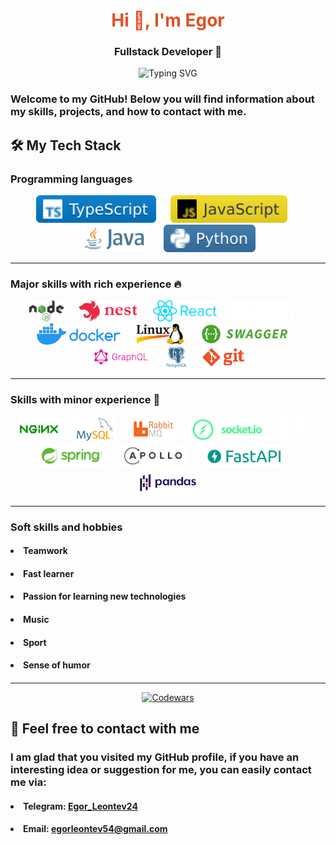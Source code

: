 # <div align="center" style="color:#e34f26">Hi 👋, I'm Egor</div>

### <div align="center">Fullstack Developer 🚀</div>

<div align="center" style="fontSize:50px">
    <img src="https://readme-typing-svg.demolab.com?font=Fira+Code&pause=1400&color=FF7F50&center=true&vCenter=true&width=435&lines=Turning+ideas+into+reality;Clean+code+enthusiast;Problem+solver;Continuous+learner" alt="Typing SVG" />
</div>

### Welcome to my GitHub! Below you will find information about my skills, projects, and how to contact with me.

## 🛠️ My Tech Stack

### Programming languages
<div align="center">
    <img src="./.assets/typescript.svg" alt="TypeScript" height="44"/> &nbsp;&nbsp;&nbsp;&nbsp;
    <img src="./.assets/javascript.svg" alt="JavaScript" height="44"/> &nbsp;&nbsp;&nbsp;&nbsp;
    <img src="./.assets/java.png" alt="Java" height="44" style="height:44px!important;"/> &nbsp;&nbsp;&nbsp;&nbsp;
    <img src="./.assets/python.svg" alt="Python" height="44"/>
</div>

<hr>

### Major skills with rich experience 🔥

<div align="center">
    <img src="./.assets/nodejs.png" alt="Node.js" height="34"/> &nbsp;&nbsp;&nbsp;&nbsp;
    <img src="./.assets/nest.png" alt="NestJS" height="34"/> &nbsp;&nbsp;&nbsp;&nbsp;
    <img src="./.assets/react.png" alt="React" height="34"/> &nbsp;&nbsp;&nbsp;&nbsp;
    <img src="./.assets/nextjs.png" alt="NextJS" height="34"/> &nbsp;&nbsp;&nbsp;&nbsp;
    <img src="./.assets/docker.png" alt="Docker" height="34"/> &nbsp;&nbsp;&nbsp;&nbsp;
    <img src="./.assets/linux.png" alt="Linux" height="34"/> &nbsp;&nbsp;&nbsp;&nbsp;
    <img src="./.assets/swagger.png" alt="Swagger" height="34"/> &nbsp;&nbsp;&nbsp;&nbsp;
    <img src="./.assets/graphql.png" alt="GraphQL"" height="34"/> &nbsp;&nbsp;&nbsp;&nbsp;
    <img src="./.assets/postgres.png" alt="PostgreSQL" height="34"/> &nbsp;&nbsp;&nbsp;&nbsp;
    <img src="./.assets/git.png" alt="Git" height="34"/>
</div>

<hr>

### Skills with minor experience 🌱

<div align="center">
    <img src="./.assets/nginx.png" alt="Nginx" height="40"/> &nbsp;&nbsp;&nbsp;&nbsp;
    <img src="./.assets/mysql.png" alt="mySQL" height="40"/> &nbsp;&nbsp;&nbsp;&nbsp;
    <img src="./.assets/rabbitmq.png" alt="Rabbitmq" height="40"/> &nbsp;&nbsp;&nbsp;&nbsp;
    <img src="./.assets/socketio.png" alt="GraphQL"" height="40"/> &nbsp;&nbsp;&nbsp;&nbsp;
    <img src="./.assets/kafka.png" alt="Kafka" height="40"/> &nbsp;&nbsp;&nbsp;&nbsp;
    <img src="./.assets/spring.png" alt="Spring" height="40"/> &nbsp;&nbsp;&nbsp;&nbsp;
    <img src="./.assets/apollo.svg" alt="Apollo Server" height="40"/> &nbsp;&nbsp;&nbsp;&nbsp;
    <img src="./.assets/fastapi.png" alt="FastAPI" height="40"/> &nbsp;&nbsp;&nbsp;&nbsp;
    <img src="./.assets/pandas.png" alt="Pandas" height="40"/>
</div>

<hr>

### Soft skills and hobbies
#### <ul>
####     <li>Teamwork</li>
####     <li>Fast learner</li>
####     <li>Passion for learning new technologies</li>
####     <li>Music</li>
####     <li>Sport</li>
####     <li>Sense of humor</li>
#### </ul>

<hr>

<div align="center">

[![Codewars](https://www.codewars.com/users/george-leontev/badges/large)](https://www.codewars.com/users/george-leontev)
</div>

## 🤝 Feel free to contact with me
### I am glad that you visited my GitHub profile, if you have an interesting idea or suggestion for me, you can easily contact me via:
#### <ul>
####     <li>Telegram: <a href="https://t.me/Egor_Leontev24">Egor_Leontev24</a></li>
####     <li>Email: <a href="mailto:egorleontev54@gmail.com?subject=Вопрос по сотрудничеству&body=Здравствуйте!">egorleontev54@gmail.com<a/></li>
#### </ul>